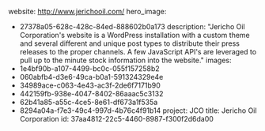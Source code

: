 website: http://www.jerichooil.com/
hero_image:
  - 27378a05-628c-428c-84ed-888602b0a173
description: "Jericho Oil Corporation's website is a WordPress installation with a custom theme and several different and unique post types to distribute their press releases to the proper channels.  A few JavaScript API's are leveraged to pull up to the minute stock information into the website."
images:
  - 1e4bf90b-a107-4499-bc0c-055f157258b2
  - 060abfb4-d3e6-49ca-b0a1-591324329e4e
  - 34989ace-c063-4e43-ac3f-2de6f7171b90
  - 442159fb-938e-4047-8402-86aaac5c3132
  - 62b41a85-a55c-4ce5-8e61-df673a1f535a
  - 8294a04a-f7e3-49c4-997d-4b76c4f91b14
project: JCO
title: Jericho Oil Corporation
id: 37aa4812-22c5-4460-8987-f300f2d6da00
